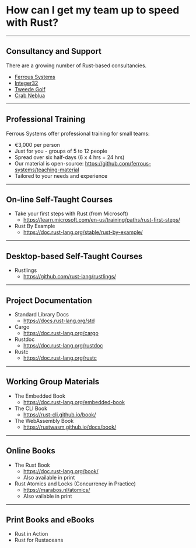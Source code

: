 # How can I get my team up to speed with Rust?

---

## Consultancy and Support

There are a growing number of Rust-based consultancies.

* [Ferrous Systems](https://www.ferrous-systems.com)
* [Integer32](https://www.integer32.com)
* [Tweede Golf](https://tweedegolf.nl/en)
* [Crab Neblua](https://crabnebula.dev)

---

## Professional Training

Ferrous Systems offer professional training for small teams:

* €3,000 per person
* Just for you - groups of 5 to 12 people
* Spread over six half-days (6 x 4 hrs = 24 hrs)
* Our material is open-source: <https://github.com/ferrous-systems/teaching-material>
* Tailored to your needs and experience

---

## On-line Self-Taught Courses

* Take your first steps with Rust (from Microsoft)
  * <https://learn.microsoft.com/en-us/training/paths/rust-first-steps/>
* Rust By Example
  * <https://doc.rust-lang.org/stable/rust-by-example/>

---

## Desktop-based Self-Taught Courses

* Rustlings
  * <https://github.com/rust-lang/rustlings/>

---

## Project Documentation

* Standard Library Docs
  * <https://docs.rust-lang.org/std>
* Cargo
  * <https://doc.rust-lang.org/cargo>
* Rustdoc
  * <https://doc.rust-lang.org/rustdoc>
* Rustc
  * <https://doc.rust-lang.org/rustc>

---

## Working Group Materials

* The Embedded Book
  * <https://doc.rust-lang.org/embedded-book>
* The CLI Book
  * <https://rust-cli.github.io/book/>
* The WebAssembly Book
  * <https://rustwasm.github.io/docs/book/>

---

## Online Books

* The Rust Book
  * <https://doc.rust-lang.org/book/>
  * Also available in print
* Rust Atomics and Locks (Concurrency in Practice)
  * <https://marabos.nl/atomics/>
  * Also vailable in print

---

## Print Books and eBooks

* Rust in Action
* Rust for Rustaceans
